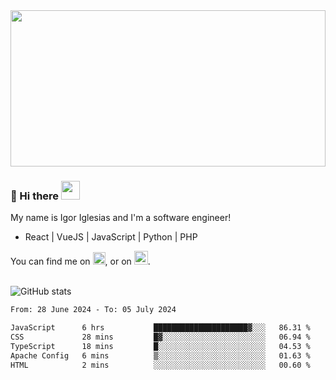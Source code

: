 <img src="https://c.tenor.com/KjVxfRrrncUAAAAd/matrix.gif" width="100%" height="250px">

### 🔭 Hi there <img src="https://raw.githubusercontent.com/MartinHeinz/MartinHeinz/master/wave.gif" width="30px">


My name is Igor Iglesias and I'm a software engineer!
<br>

<ul>
  <li> React | VueJS | JavaScript | Python | PHP </li>
</ul>
You can find me on <a href="https://twitter.com/IgorIglesias5"><img src="https://i.imgur.com/JLLlB5S.png" width="20px"></a>, or on <a href="https://www.linkedin.com/in/igor-iglesias-62478428/"><img src="https://i.imgur.com/PXyIkWx.png" width="22px"></a>.

<br>
<br>

![GitHub stats](https://github-readme-stats.vercel.app/api?username=igoiglesias&show_icons=true&count_private=true&theme=chartreuse-dark&hide_title=true)

<!--START_SECTION:waka-->

```txt
From: 28 June 2024 - To: 05 July 2024

JavaScript      6 hrs           █████████████████████▓░░░   86.31 %
CSS             28 mins         █▓░░░░░░░░░░░░░░░░░░░░░░░   06.94 %
TypeScript      18 mins         █░░░░░░░░░░░░░░░░░░░░░░░░   04.53 %
Apache Config   6 mins          ▒░░░░░░░░░░░░░░░░░░░░░░░░   01.63 %
HTML            2 mins          ░░░░░░░░░░░░░░░░░░░░░░░░░   00.60 %
```

<!--END_SECTION:waka-->
